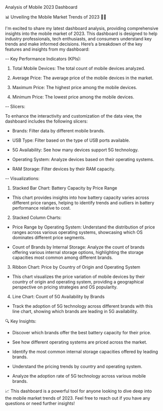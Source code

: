 Analysis of Mobile 2023 Dashboard



📊 Unveiling the Mobile Market Trends of 2023 📱✨



I'm excited to share my latest dashboard analysis, providing comprehensive insights into the mobile market of 2023. This dashboard is designed to help industry professionals, tech enthusiasts, and consumers understand key trends and make informed decisions. Here’s a breakdown of the key features and insights from my dashboard:



-- Key Performance Indicators (KPIs):

1. Total Mobile Devices: The total count of mobile devices analyzed.

2. Average Price: The average price of the mobile devices in the market.

3. Maximum Price: The highest price among the mobile devices.

4. Minimum Price: The lowest price among the mobile devices.



-- Slicers:

To enhance the interactivity and customization of the data view, the dashboard includes the following slicers:

- Brands: Filter data by different mobile brands.

- USB Type: Filter based on the type of USB ports available.

- 5G Availability: See how many devices support 5G technology.

- Operating System: Analyze devices based on their operating systems.

- RAM Storage: Filter devices by their RAM capacity.



-- Visualizations:

1. Stacked Bar Chart: Battery Capacity by Price Range

  - This chart provides insights into how battery capacity varies across different price ranges, helping to identify trends and outliers in battery performance relative to cost.



2. Stacked Column Charts:

  - Price Range by Operating System: Understand the distribution of price ranges across various operating systems, showcasing which OS dominates different price segments.

  - Count of Brands by Internal Storage: Analyze the count of brands offering various internal storage options, highlighting the storage capacities most common among different brands.



3. Ribbon Chart: Price by Country of Origin and Operating System

  - This chart visualizes the price variation of mobile devices by their country of origin and operating system, providing a geographical perspective on pricing strategies and OS popularity.



4. Line Chart: Count of 5G Availability by Brands

  - Track the adoption of 5G technology across different brands with this line chart, showing which brands are leading in 5G availability.



🔍 Key Insights:

- Discover which brands offer the best battery capacity for their price.

- See how different operating systems are priced across the market.

- Identify the most common internal storage capacities offered by leading brands.

- Understand the pricing trends by country and operating system.

- Analyze the adoption rate of 5G technology across various mobile brands.



📈 This dashboard is a powerful tool for anyone looking to dive deep into the mobile market trends of 2023. Feel free to reach out if you have any questions or need further insights! 

